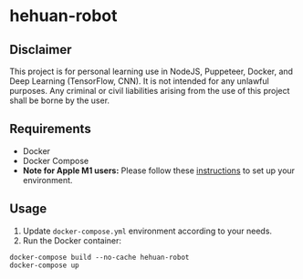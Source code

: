 # hehuan-robot

## Disclaimer
This project is for personal learning use in NodeJS, Puppeteer, Docker, and Deep Learning (TensorFlow, CNN). It is not intended for any unlawful purposes. Any criminal or civil liabilities arising from the use of this project shall be borne by the user.

## Requirements
- Docker 
- Docker Compose
- **Note for Apple M1 users:** Please follow these [instructions](https://github.com/browserless/chrome#building-for-arm64-apple-m1-machines) to set up your environment.

  
## Usage
1. Update `docker-compose.yml` environment according to your needs.
2. Run the Docker container:

```
docker-compose build --no-cache hehuan-robot
docker-compose up
```